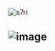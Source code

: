 <img src="https://komarev.com/ghpvc/?username=s7ri&label=swags&color=4d4d4d&style=flat" alt="s7ri" />

![image](https://github.com/user-attachments/assets/5c181272-be40-428d-92fb-4cf793ca459e)
---
 
















<!--
**s7ri/s7ri** is a ✨ _special_ ✨ repository because its `README.md` (this file) appears on your GitHub profile.

Here are some ideas to get you started:

- 🔭 I’m currently working on ...
- 🌱 I’m currently learning ...
- 👯 I’m looking to collaborate on ...
- 🤔 I’m looking for help with ...
- 💬 Ask me about ...
- 📫 How to reach me: ...
- 😄 Pronouns: ...
- ⚡ Fun fact: ...
-->
